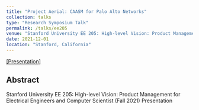 ```yaml
---
title: "Project Aerial: CAASM for Palo Alto Networks"
collection: talks
type: "Research Symposium Talk"
permalink: /talks/ee205
venue: "Stanford University EE 205: High-level Vision: Product Management for Electrical Engineers and Computer Scientists, 2021"
date: 2021-12-01
location: "Stanford, California"
---
```

[[Presentation]](https://sharanramjee.github.io/files/talks/ee205.pdf)

## Abstract
Stanford University EE 205: High-level Vision: Product Management for Electrical Engineers and Computer Scientist (Fall 2021) Presentation
